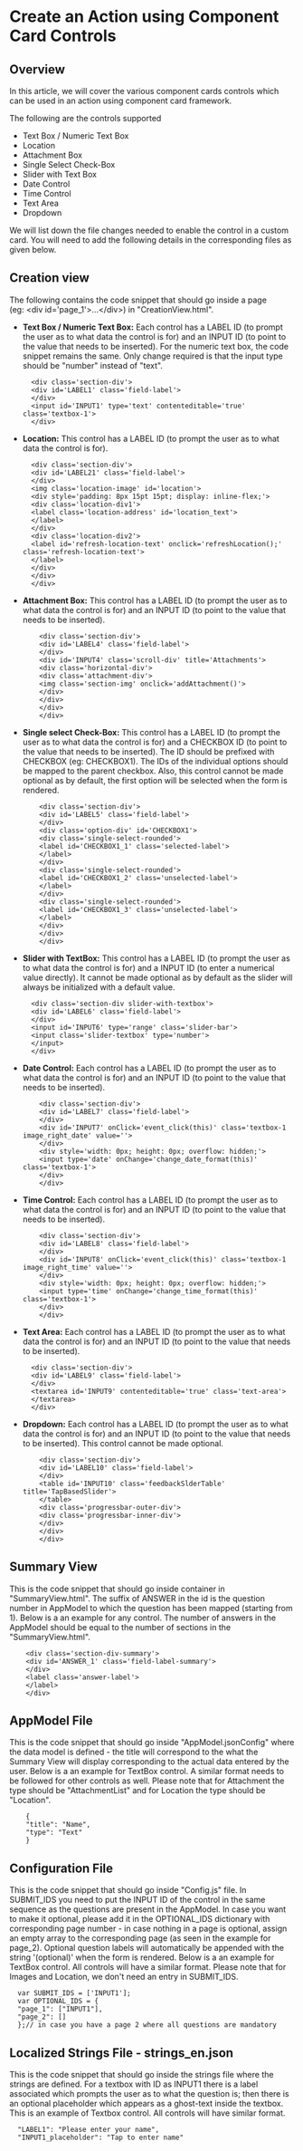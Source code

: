 # Create an Action using Component Card Controls 

## Overview
In this article, we will cover the various component cards controls which can be used in an action using component card framework.

The following are the controls supported
* Text Box / Numeric Text Box
* Location
* Attachment Box
* Single Select Check-Box
* Slider with Text Box
* Date Control
* Time Control
* Text Area
* Dropdown


We will list down the file changes needed to enable the control in a custom card. You will need to add the following details in the corresponding files as given below.

## Creation view
The following contains the code snippet that should go inside a page (eg: \<div id='page_1'\>...\</div\>) in "CreationView.html".

* **Text Box / Numeric Text Box:**
Each control has a LABEL ID (to prompt the user as to what data the control is for) and an INPUT ID (to point to the value that needs to be inserted). 
For the numeric text box, the code snippet remains the same. Only change required is that the input type should be "number" instead of "text".

  `````
    <div class='section-div'>
    <div id='LABEL1' class='field-label'>
    </div>
    <input id='INPUT1' type='text' contenteditable='true' class='textbox-1'>
    </div>
  `````

* **Location:** 
This control has a LABEL ID (to prompt the user as to what data the control is for).

  `````
    <div class='section-div'>
    <div id='LABEL21' class='field-label'>
    </div>
    <img class='location-image' id='location'>
    <div style='padding: 8px 15pt 15pt; display: inline-flex;'>
    <div class='location-div1'>
    <label class='location-address' id='location_text'>
    </label>
    </div>
    <div class='location-div2'>
    <label id='refresh-location-text' onclick='refreshLocation();' class='refresh-location-text'>
    </label>
    </div>
    </div>
    </div>
  `````
  
* **Attachment Box:**
This control has a LABEL ID (to prompt the user as to what data the control is for) and an INPUT ID (to point to the value that needs to be inserted).
	
  `````	
	  <div class='section-div'>
	  <div id='LABEL4' class='field-label'>
	  </div>
	  <div id='INPUT4' class='scroll-div' title='Attachments'>
	  <div class='horizontal-div'>
	  <div class='attachment-div'>
	  <img class='section-img' onclick='addAttachment()'>
	  </div>
	  </div>
	  </div>
	  </div>
  `````
 
* **Single select Check-Box:**
This control has a LABEL ID (to prompt the user as to what data the control is for) and a CHECKBOX ID (to point to the value that needs to be inserted). 
The ID should be prefixed with CHECKBOX (eg: CHECKBOX1). The IDs of the individual options should be mapped to the parent checkbox. 
Also, this control cannot be made optional as by default, the first option will be selected when the form is rendered.

  `````
	  <div class='section-div'>
	  <div id='LABEL5' class='field-label'>
	  </div>
	  <div class='option-div' id='CHECKBOX1'>
	  <div class='single-select-rounded'>
	  <label id='CHECKBOX1_1' class='selected-label'>
	  </label>
	  </div>
	  <div class='single-select-rounded'>
	  <label id='CHECKBOX1_2' class='unselected-label'>
	  </label>
	  </div>
	  <div class='single-select-rounded'>
	  <label id='CHECKBOX1_3' class='unselected-label'>
	  </label>
	  </div>
	  </div>
	  </div>
  `````
  
* **Slider with TextBox:**
This control has a LABEL ID (to prompt the user as to what data the control is for) and a INPUT ID (to enter a numerical value directly). 
It cannot be made optional as by default as the slider will always be initialized with a default value.

  `````
    <div class='section-div slider-with-textbox'>
    <div id='LABEL6' class='field-label'>
    </div>
    <input id='INPUT6' type='range' class='slider-bar'>
    <input class='slider-textbox' type='number'>
    </input>
    </div>
  `````

* **Date Control:**
 Each control has a LABEL ID (to prompt the user as to what data the control is for) and an INPUT ID (to point to the value that needs to be inserted).
	
	`````
	    <div class='section-div'>
	    <div id='LABEL7' class='field-label'>
	    </div>
	    <div id='INPUT7' onClick='event_click(this)' class='textbox-1 image_right_date' value=''>
	    </div>
	    <div style='width: 0px; height: 0px; overflow: hidden;'>
	    <input type='date' onChange='change_date_format(this)' class='textbox-1'>
	    </div>
	    </div>
  `````


* **Time Control:**
Each control has a LABEL ID (to prompt the user as to what data the control is for) and an INPUT ID (to point to the value that needs to be inserted).
	
  `````
	  <div class='section-div'>
	  <div id='LABEL8' class='field-label'>
	  </div>
	  <div id='INPUT8' onClick='event_click(this)' class='textbox-1 image_right_time' value=''>
	  </div>
	  <div style='width: 0px; height: 0px; overflow: hidden;'>
	  <input type='time' onChange='change_time_format(this)' class='textbox-1'>
	  </div>
	  </div>
  `````
	
* **Text Area:**
Each control has a LABEL ID (to prompt the user as to what data the control is for) and an INPUT ID (to point to the value that needs to be inserted).

  `````
	<div class='section-div'>
	<div id='LABEL9' class='field-label'>
	</div>
	<textarea id='INPUT9' contenteditable='true' class='text-area'>
	</textarea>
	</div>
  `````
 
* **Dropdown:**
Each control has a LABEL ID (to prompt the user as to what data the control is for) and an INPUT ID (to point to the value that needs to be inserted). 
This control cannot be made optional.

  `````
	  <div class='section-div'>
	  <div id='LABEL10' class='field-label'>
	  </div>
	  <table id='INPUT10' class='feedbackSlderTable' title='TapBasedSlider'>
	  </table>
	  <div class='progressbar-outer-div'>
	  <div class='progressbar-inner-div'>
	  </div>
	  </div>
	  </div>
  `````

## Summary View
This is the code snippet that should go inside container in "SummaryView.html". 
The suffix of ANSWER in the id is the question number in AppModel to which the question has been mapped (starting from 1). 
Below is a an example for any control. The number of answers in the AppModel should be equal to the number of sections in the "SummaryView.html".

  `````
	  <div class='section-div-summary'>
	  <div id='ANSWER_1' class='field-label-summary'>
	  </div>
	  <label class='answer-label'>
	  </label>
	  </div>
  `````	
	
## AppModel File
This is the code snippet that should go inside "AppModel.jsonConfig" where the data model is defined - the title will correspond to the what the Summary View will display corresponding to the actual data entered by the user.
Below is a an example for TextBox control. A similar format needs to be followed for other controls as well. 
Please note that for Attachment the type should be "AttachmentList" and for Location the type should be "Location".
  `````	
	  {
	  "title": "Name",
	  "type": "Text"
	  }
  `````

## Configuration File
	
This is the code snippet that should go inside "Config.js" file. In SUBMIT_IDS you need to put the INPUT ID of the control in the same sequence as the questions are present in the AppModel. 
In case you want to make it optional, please add it in the OPTIONAL_IDS dictionary with corresponding page number - in case nothing in a page is optional, assign an empty array to the corresponding page (as seen in the example for page_2). 
Optional question labels will automatically be appended with the string '(optional)' when the form is rendered. Below is a an example for TextBox control. All controls will have a similar format. 
Please note that for Images and Location, we don't need an entry in SUBMIT_IDS.

  `````
    var SUBMIT_IDS = ['INPUT1'];
    var OPTIONAL_IDS = {
    "page_1": ["INPUT1"],
    "page_2": []
    };// in case you have a page 2 where all questions are mandatory
  `````

## Localized Strings File - strings_en.json
This is the code snippet that should go inside the strings file where the strings are defined. 
For a textbox with ID as INPUT1 there is a label associated which prompts the user as to what the question is; then there is an optional placeholder which appears as a ghost-text inside the textbox. 
This is an example of Textbox control. All controls will have similar format.

  `````
    "LABEL1": "Please enter your name",
    "INPUT1_placeholder": "Tap to enter name"
  `````

